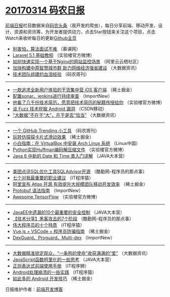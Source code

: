 # [20170314 码农日报](http://hao.caibaojian.com/date/2017/03/14)

[前端日报](http://caibaojian.com/c/news)栏目数据来自[码农头条](http://hao.caibaojian.com/)（我开发的爬虫），每日分享前端、移动开发、设计、资源和资讯等，为开发者提供动力，点击Star按钮来关注这个项目，点击Watch来收听每日的更新[Github主页](https://github.com/kujian/frontendDaily)
* [别害怕，算法面试不难](http://hao.caibaojian.com/30179.html) （慕课网）
* [Laravel 5.1 基础教程](http://hao.caibaojian.com/30219.html) （实验楼官方微博）
* [如何快速实现一个基于Nginx的网站监控场景](http://hao.caibaojian.com/30190.html) （阿里云云栖社区）
* [加快构建中原智慧城市群 助力网络经济强省建设](http://hao.caibaojian.com/30230.html) （大数据资讯）
* [技术团队组建的血泪经验](http://hao.caibaojian.com/30201.html) （码农周刊）

***
* [一款追求全新用户体验的干货集中营 iOS 客户端](http://hao.caibaojian.com/30241.html) （稀土掘金）
* [配置sonar、jenkins进行持续审查](http://hao.caibaojian.com/30180.html) （ImportNew）
* [他看了几千份技术简历，愿意把技术简历的秘籍传授给你](http://hao.caibaojian.com/30220.html) （实验楼官方微博）
* [谈 Fuzz 技术挖掘 Android 漏洞](http://hao.caibaojian.com/30191.html) （CSDN移动）
* [“大数据”不在于“大”，在于是否“恰当”](http://hao.caibaojian.com/30231.html) （大数据资讯）

***
* [一个 GitHub Trending 小工具](http://hao.caibaojian.com/30202.html) （码农周刊）
* [玩转仿探探卡片式滑动效果](http://hao.caibaojian.com/30242.html) （稀土掘金）
* [小白指南：在 VirtualBox 中安装 Arch Linux 系统](http://hao.caibaojian.com/30183.html) （Linux中国）
* [Python实现Huffman编码解压缩文件](http://hao.caibaojian.com/30221.html) （实验楼官方微博）
* [Java 8 中新的 Date 和 Time 类入门详解](http://hao.caibaojian.com/30192.html) （JAVA大本营）

***
* [美团点评SQL优化工具SQLAdvisor开源](http://hao.caibaojian.com/30232.html) （酷勤网-程序员的那点事）
* [七个对我最重要的职业建议](http://hao.caibaojian.com/30203.html) （IT程序猿）
* [阿里宣布 Atlas 开源 有效提升大规模团队移动开发效率](http://hao.caibaojian.com/30243.html) （稀土掘金）
* [Protobuf 语法指南](http://hao.caibaojian.com/30181.html) （ImportNew）
* [Awesome TensorFlow](http://hao.caibaojian.com/30222.html) （实验楼官方微博）

***
* [JavaEE中遗漏的10个最重要的安全控制](http://hao.caibaojian.com/30193.html) （JAVA大本营）
* [【技术分享】黑客攻击的7个阶段](http://hao.caibaojian.com/30233.html) （酷勤网-程序员的那点事）
* [伟大程序员的十个特质](http://hao.caibaojian.com/30204.html) （IT程序猿）
* [Vue.js + VSCode + 程序员防骗指南](http://hao.caibaojian.com/30244.html) （稀土掘金）
* [DexGuard、Proguard、Multi-dex](http://hao.caibaojian.com/30182.html) （ImportNew）

***
* [大数据精准锁定观众，“一条狗的使命”收获满满的“爱”](http://hao.caibaojian.com/30223.html) （大数据资讯）
* [JavaScript函数柯里化的一些思考](http://hao.caibaojian.com/30194.html) （JAVA大本营）
* [正则表达式前端使用手册](http://hao.caibaojian.com/30234.html) （IT程序狮）
* [Android处理崩溃的一些实践](http://hao.caibaojian.com/30205.html) （IT程序猿）
* [如此多的 Android 开发技巧](http://hao.caibaojian.com/30245.html) （稀土掘金）

日报维护作者：[前端开发博客](http://caibaojian.com/) 